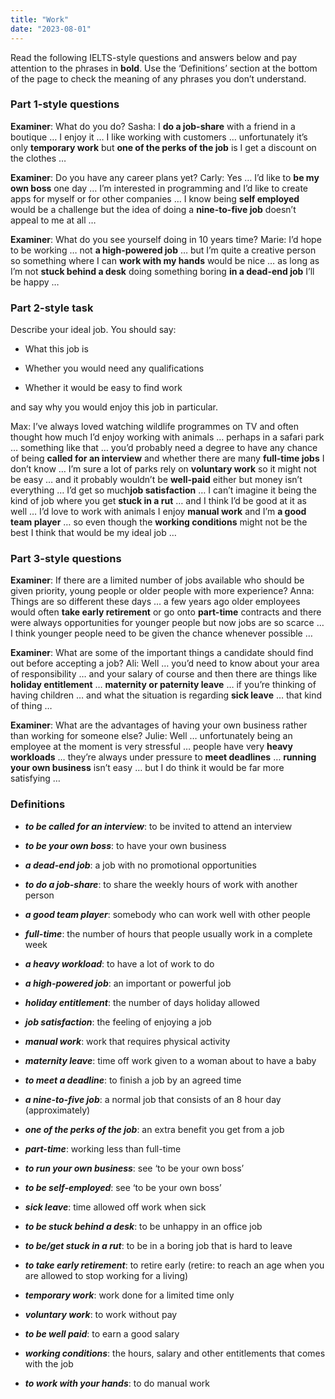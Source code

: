```yaml
---
title: "Work"
date: "2023-08-01"
---
```


Read the following IELTS-style questions and answers below and pay attention to the phrases in **bold**. Use the ‘Definitions’ section at the bottom of the page to check the meaning of any phrases you don’t understand.

### Part 1-style questions

**Examiner**: What do you do? Sasha: I **do a job-share** with a friend in a boutique … I enjoy it … I like working with customers … unfortunately it’s only **temporary work** but **one of the perks of the job** is I get a discount on the clothes …

**Examiner**: Do you have any career plans yet? Carly: Yes … I’d like to **be my own boss** one day … I’m interested in programming and I’d like to create apps for myself or for other companies … I know being **self employed** would be a challenge but the idea of doing a **nine-to-five job** doesn’t appeal to me at all …

**Examiner**: What do you see yourself doing in 10 years time? Marie: I’d hope to be working … not **a high-powered job** … but I’m quite a creative person so something where I can **work with my hands** would be nice … as long as I’m not **stuck behind a desk** doing something boring **in a dead-end job** I’ll be happy …

### Part 2-style task

Describe your ideal job. You should say:

- What this job is

- Whether you would need any qualifications

- Whether it would be easy to find work

and say why you would enjoy this job in particular.

Max: I’ve always loved watching wildlife programmes on TV and often thought how much I’d enjoy working with animals … perhaps in a safari park … something like that … you’d probably need a degree to have any chance of being **called for an interview** and whether there are many **full-time jobs** I don’t know … I’m sure a lot of parks rely on **voluntary work** so it might not be easy … and it probably wouldn’t be **well-paid** either but money isn’t everything … I’d get so much**job satisfaction** … I can’t imagine it being the kind of job where you get **stuck in a rut** … and I think I’d be good at it as well … I’d love to work with animals I enjoy **manual work** and I’m **a good team player** … so even though the **working conditions** might not be the best I think that would be my ideal job …

### Part 3-style questions

**Examiner**: If there are a limited number of jobs available who should be given priority, young people or older people with more experience? Anna: Things are so different these days … a few years ago older employees would often **take early retirement** or go onto **part-time** contracts and there were always opportunities for younger people but now jobs are so scarce … I think younger people need to be given the chance whenever possible …

**Examiner**: What are some of the important things a candidate should find out before accepting a job? Ali: Well … you’d need to know about your area of responsibility … and your salary of course and then there are things like **holiday entitlement** … **maternity or paternity leave** … if you’re thinking of having children … and what the situation is regarding **sick leave** … that kind of thing …

**Examiner**: What are the advantages of having your own business rather than working for someone else? Julie: Well … unfortunately being an employee at the moment is very stressful … people have very **heavy workloads** … they’re always under pressure to **meet deadlines** … **running your own business** isn’t easy … but I do think it would be far more satisfying …

### Definitions

- **_to be called for an interview_**: to be invited to attend an interview

- **_to be your own boss_**: to have your own business

- **_a dead-end job_**: a job with no promotional opportunities

- **_to do a job-share_**: to share the weekly hours of work with another person

- **_a good team player_**: somebody who can work well with other people

- **_full-time_**: the number of hours that people usually work in a complete week

- **_a heavy workload_**: to have a lot of work to do

- **_a high-powered job_**: an important or powerful job

- **_holiday entitlement_**: the number of days holiday allowed

- **_job satisfaction_**: the feeling of enjoying a job

- **_manual work_**: work that requires physical activity

- **_maternity leave_**: time off work given to a woman about to have a baby

- **_to meet a deadline_**: to finish a job by an agreed time

- **_a nine-to-five job_**: a normal job that consists of an 8 hour day (approximately)

- **_one of the perks of the job_**: an extra benefit you get from a job

- **_part-time_**: working less than full-time

- **_to run your own business_**: see ‘to be your own boss’

- **_to be self-employed_**: see ‘to be your own boss’

- **_sick leave_**: time allowed off work when sick

- **_to be stuck behind a desk_**: to be unhappy in an office job

- **_to be/get stuck in a rut_**: to be in a boring job that is hard to leave

- **_to take early retirement_**: to retire early (retire: to reach an age when you are allowed to stop working for a living)

- **_temporary work_**: work done for a limited time only

- **_voluntary work_**: to work without pay

- **_to be well paid_**: to earn a good salary

- **_working conditions_**: the hours, salary and other entitlements that comes with the job

- **_to work with your hands_**: to do manual work

